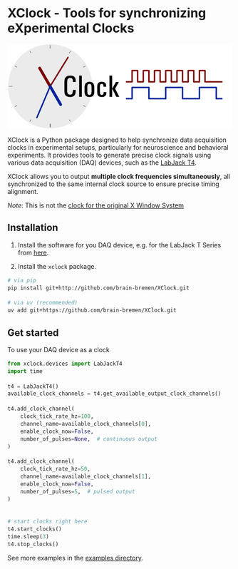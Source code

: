 # XClock - Tools for synchronizing eXperimental Clocks

![](resources/logo_with_clock_signals.png)


XClock is a Python package designed to help synchronize data acquisition clocks in
experimental setups, particularly for neuroscience and behavioral experiments. It provides
tools to generate precise clock signals using various data acquisition (DAQ) devices, such
as the [LabJack T4](https://labjack.com/products/labjack-t4). 

XClock allows you to output **multiple clock frequencies simultaneously**, all synchronized to
the same internal clock source to ensure precise timing alignment. 

*Note*: This is not the [clock for the original X Window System](https://www.x.org/archive/X11R7.6/doc/man/man1/xclock.1.xhtml)



## Installation

1. Install the software for you DAQ device, e.g. for the LabJack T Series from [here](https://support.labjack.com/docs/ljm-software-installer-downloads-t4-t7-t8-digit).


2. Install the `xclock` package. 
  ```bash
  # via pip
  pip install git+http://github.com/brain-bremen/XClock.git

  # via uv (recommended)
  uv add git+https://github.com/brain-bremen/XClock.git

```

## Get started

To use your DAQ device as a clock 


```python
from xclock.devices import LabJackT4
import time

t4 = LabJackT4()
available_clock_channels = t4.get_available_output_clock_channels()

t4.add_clock_channel(
    clock_tick_rate_hz=100,
    channel_name=available_clock_channels[0],
    enable_clock_now=False,
    number_of_pulses=None,  # continuous output
)

t4.add_clock_channel(
    clock_tick_rate_hz=50,
    channel_name=available_clock_channels[1],
    enable_clock_now=False,
    number_of_pulses=5,  # pulsed output
)


# start clocks right here
t4.start_clocks()
time.sleep(3)
t4.stop_clocks()
```

See more examples in the [examples directory](examples/labjack_t4.py).